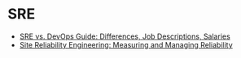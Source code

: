 # SRE


- [SRE vs. DevOps Guide: Differences, Job Descriptions, Salaries](https://www.coursera.org/articles/sre-vs-devops?utm_source=gg&utm_medium=sem&utm_campaign=B2C_APAC__branded_FTCOF_courseraplus_arte_PMax_set2&utm_content=Degree&campaignid=20520149492&adgroupid=&device=m&keyword=&matchtype=&network=x&devicemodel=&adpostion=&creativeid=&hide_mobile_promo&gclid=EAIaIQobChMIwrCm-vKmggMVhsBMAh2tnw70EAAYAiAAEgJ6KvD_BwE)
- [Site Reliability Engineering: Measuring and Managing Reliability](https://www.coursera.org/learn/site-reliability-engineering-slos?trk_ref=articleProductCard)